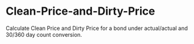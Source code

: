 # Clean-Price-and-Dirty-Price
Calculate Clean Price and Dirty Price for a bond under actual/actual and 30/360 day count conversion. 
